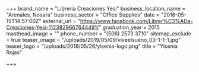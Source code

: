 +++
brand_name = "Librería Creaciones Yesi"
business_location_name = "Arenales, Nosara"
business_sector = "Office Supplies"
date = "2018-05-15T14:57:00Z"
external_url = "https://www.facebook.com/Librer%C3%ADa-Creaciones-Yesi-1123829667644491/"
graduation_year = 2015
masthead_image = ""
phone_number = "(506) 2573 3710"
sitemap_exclude = true
teaser_image = "/uploads/2019/05/09/viveelsueno_03-1-1-1.jpg"
teaser_logo = "/uploads/2018/05/26/yisenia-logo.png"
title = "Yisenia Rojas"

+++
